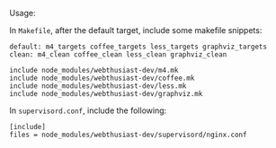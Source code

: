 Usage:

In `Makefile`, after the default target, include some makefile snippets:

	default: m4_targets coffee_targets less_targets graphviz_targets
	clean: m4_clean coffee_clean less_clean graphviz_clean

    include node_modules/webthusiast-dev/m4.mk
    include node_modules/webthusiast-dev/coffee.mk
    include node_modules/webthusiast-dev/less.mk
    include node_modules/webthusiast-dev/graphviz.mk

In `supervisord.conf`, include the following:

    [include]
	files = node_modules/webthusiast-dev/supervisord/nginx.conf
